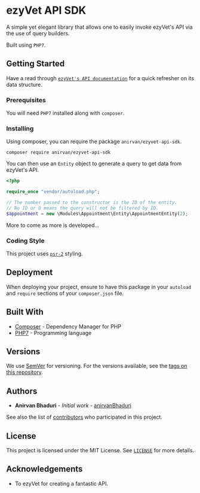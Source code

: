 # ezyVet API SDK

A simple yet elegant library that allows one to easily invoke ezyVet's API via the use of
query builders.

Built using `PHP7`.

## Getting Started

Have a read through 
[`ezyVet's API documentation`](https://apisandbox.trial.ezyvet.com/api/docs/?&_ezyhost=apisandbox.trial.ezyvet.com)
for a quick refresher on its data structure.

### Prerequisites

You will need `PHP7` installed along with `composer`.

### Installing

Using composer, you can require the package `anirvan/ezyvet-api-sdk`.

```
composer require anirvan/ezyvet-api-sdk
```

You can then use an `Entity` object to generate a query to get data from ezyVet's API.

```php
<?php

require_once "vendor/autoload.php";

// The number passed to the constructor is the ID of the entity.
// No ID or 0 means the query will not be filtered by ID.
$appointment = new \Modules\Appointment\Entity\AppointmentEntity(2);
```

More to come as more is developed...

### Coding Style

This project uses [`psr-2`](https://www.php-fig.org/psr/psr-2/) styling.

## Deployment

When deploying your project, ensure to have this package in your `autoload` and `require` sections of your
`composer.json` file.

## Built With

* [Composer](https://getcomposer.org/) - Dependency Manager for PHP
* [PHP7](http://www.php.net/) - Programming language

## Versions 

We use [SemVer](http://semver.org/) for versioning. For the versions available, 
see the [tags on this repository](https://github.com/anirvanBhaduri/ezyvet-api-sdk/tags). 

## Authors

* **Anirvan Bhaduri** - *Initial work* - [anirvanBhaduri](https://github.com/anirvanBhaduri)

See also the list of [contributors](https://github.com/anirvanBhaduri/ezyvet-api-sdk/contributors) 
who participated in this project.

## License

This project is licensed under the MIT License. See [`LICENSE`](LICENSE) for more details.

## Acknowledgements

* To ezyVet for creating a fantastic API.
